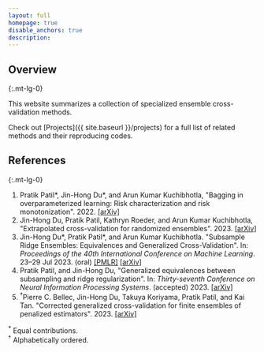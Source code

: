```yaml
---
layout: full
homepage: true
disable_anchors: true
description: 
---
```







<div class="row">
<div class="col-lg-6" markdown="1">

## Overview
{:.mt-lg-0}

This website summarizes a collection of specialized ensemble cross-validation methods.

Check out [Projects]({{ site.baseurl }}/projects) for a full list of related methods and their reproducing codes.


</div>
<div class="col-lg-6" markdown="1">

## References
{:.mt-lg-0}



1. Pratik Patil\*, Jin-Hong Du\*, and Arun Kumar Kuchibhotla, "Bagging in overparameterized learning: Risk characterization and risk monotonization". 2022. [[arXiv]](https://doi.org/10.48550/arXiv.2210.11445)
1. Jin-Hong Du, Pratik Patil, Kathryn Roeder, and Arun Kumar Kuchibhotla, "Extrapolated cross-validation for randomized ensembles". 2023. [[arXiv]](https://arxiv.org/abs/2302.13511)
1. Jin-Hong Du\*, Pratik Patil\*, and Arun Kumar Kuchibhotla. "Subsample Ridge Ensembles: Equivalences and Generalized Cross-Validation". In: *Proceedings of the 40th International Conference on Machine Learning*. 23–29 Jul 2023. (oral) [[PMLR]](https://proceedings.mlr.press/v202/du23d.html) [[arXiv]](https://doi.org/10.48550/arXiv.2304.13016)
1. Pratik Patil, and Jin-Hong Du, "Generalized equivalences between subsampling and ridge regularization". In: *Thirty-seventh Conference on Neural Information Processing Systems*. (accepted) 2023. [[arXiv]](https://doi.org/10.48550/arXiv.2305.18496)
1. <sup>&dagger;</sup>Pierre C. Bellec, Jin-Hong Du, Takuya Koriyama, Pratik Patil, and Kai Tan. "Corrected generalized cross-validation for finite ensembles of penalized estimators". 2023. [[arXiv]](https://arxiv.org/abs/2310.01374)

<sup>\*</sup> Equal contributions.<br>
<sup>&dagger;</sup> Alphabetically ordered.

</div>
</div>

